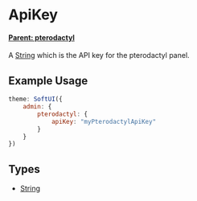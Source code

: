 # ApiKey

#### **[Parent: pterodactyl](/docs/admin/pterodactyl/)**

A [String](https://developer.mozilla.org/en-US/docs/Web/JavaScript/Reference/Global_Objects/String) which is the API key for the pterodactyl panel.

## Example Usage

```js
theme: SoftUI({
    admin: {
        pterodactyl: {
            apiKey: "myPterodactylApiKey"
        }
    }
})
```

## Types

-   [String](https://developer.mozilla.org/en-US/docs/Web/JavaScript/Reference/Global_Objects/String)
